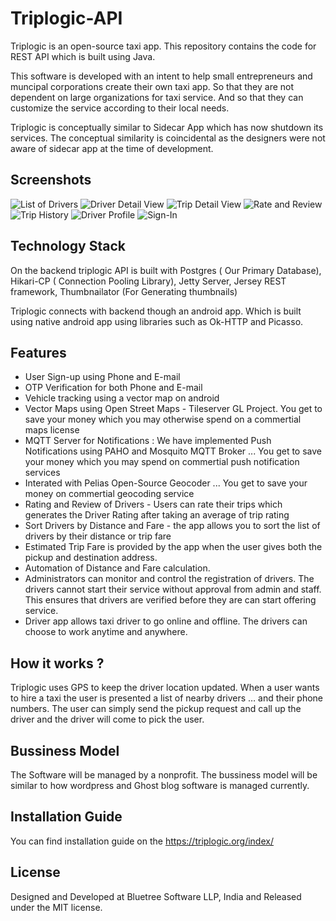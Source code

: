 # Triplogic-API
Triplogic is an open-source taxi app. This repository contains the code for REST API which is built using Java. 

This software is developed with an intent to help small entrepreneurs and muncipal corporations create their own taxi app.
So that they are not dependent on large organizations for taxi service. And so that they can customize the service according to their local needs. 

Triplogic is conceptually similar to Sidecar App which has now shutdown its services. The conceptual similarity is coincidental as the designers were not aware of sidecar app at the time of development. 

## Screenshots

![List of Drivers](https://triplogic.org/wp-content/uploads/2018/01/1-e1517148482850.png)
![Driver Detail View](https://triplogic.org/wp-content/uploads/2018/01/2-e1517148565623.png)
![Trip Detail View](https://triplogic.org/wp-content/uploads/2018/01/3-e1517148576746.png)
![Rate and Review](https://triplogic.org/wp-content/uploads/2018/01/4-e1517148594101.png)
![Trip History](https://triplogic.org/wp-content/uploads/2018/01/5-e1517148604332.png)
![Driver Profile](https://triplogic.org/wp-content/uploads/2018/01/6-e1517148618473.png)
![Sign-In](https://triplogic.org/wp-content/uploads/2018/01/7-e1517148628451.png)


## Technology Stack

On the backend triplogic API is built with Postgres ( Our Primary Database), Hikari-CP ( Connection Pooling Library), Jetty Server, Jersey REST framework, Thumbnailator (For Generating thumbnails)

Triplogic connects with backend though an android app. Which is built using native android app using libraries such as Ok-HTTP and Picasso. 


## Features

- User Sign-up using Phone and E-mail
- OTP Verification for both Phone and E-mail 
- Vehicle tracking using a vector map on android
- Vector Maps using Open Street Maps - Tileserver GL Project. You get to save your money which you may otherwise spend on a commertial maps license
- MQTT Server for Notifications : We have implemented Push Notifications using PAHO and Mosquito MQTT Broker ... You get to save your money which you may spend on commertial push notification services
- Interated with Pelias Open-Source Geocoder ... You get to save your money on commertial geocoding service
- Rating and Review of Drivers - Users can rate their trips which generates the Driver Rating after taking an average of trip rating
- Sort Drivers by Distance and Fare - the app allows you to sort the list of drivers by their distance or trip fare
- Estimated Trip Fare is provided by the app when the user gives both the pickup and destination address.
- Automation of Distance and Fare calculation. 
- Administrators can monitor and control the registration of drivers. The drivers cannot start their service without approval from admin and staff. This ensures that drivers are verified before they are can start offering service. 
- Driver app allows taxi driver to go online and offline. The drivers can choose to work anytime and anywhere. 

## How it works ? 

Triplogic uses GPS to keep the driver location updated. When a user wants to hire a taxi the user is presented a list of nearby drivers … and their phone numbers.
The user can simply send the pickup request and call up the driver and the driver will come to pick the user.

## Bussiness Model

The Software will be managed by a nonprofit. The bussiness model will be similar to how wordpress and Ghost blog software is managed currently.

## Installation Guide

You can find installation guide on the https://triplogic.org/index/

## License

Designed and Developed at Bluetree Software LLP, India and Released under the MIT license. 
